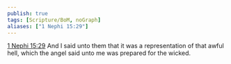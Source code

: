 ```yaml
---
publish: true
tags: [Scripture/BoM, noGraph]
aliases: ["1 Nephi 15:29"]
---
```

[1 Nephi 15:29](https://churchofjesuschrist.org/study/scriptures/bofm/1-ne/15?lang=eng&id=p29#p29) And I said unto them that it was a representation of that awful hell, which the angel said unto me was prepared for the wicked.
